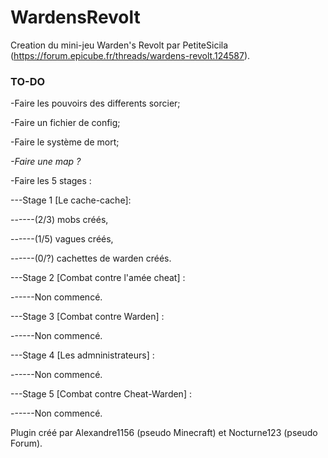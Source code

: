 # WardensRevolt
Creation du mini-jeu Warden's Revolt par PetiteSicila (https://forum.epicube.fr/threads/wardens-revolt.124587).

### TO-DO

-Faire les pouvoirs des differents sorcier;

-Faire un fichier de config;

-Faire le système de mort;

_-Faire une map ?_

-Faire les 5 stages :

---Stage 1 [Le cache-cache]:

------(2/3) mobs créés,

------(1/5) vagues créés,

------(0/?) cachettes de warden créés.

---Stage 2 [Combat contre l'amée cheat] :

------Non commencé.

---Stage 3 [Combat contre Warden] :

------Non commencé.

---Stage 4 [Les admninistrateurs] :

------Non commencé.

---Stage 5 [Combat contre Cheat-Warden] :

------Non commencé.

Plugin créé par Alexandre1156 (pseudo Minecraft) et Nocturne123 (pseudo Forum).
